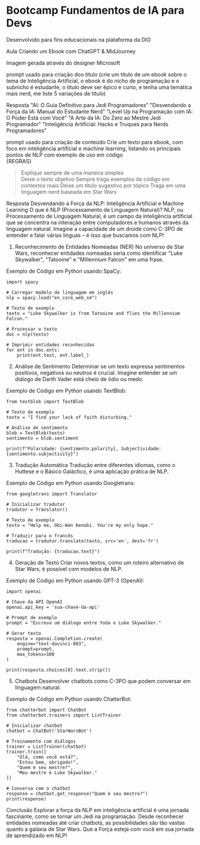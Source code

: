 # Bootcamp Fundamentos de IA para Devs 
Desenvolvido para fins educacionais na plataforma da DIO

Aula Criando um Ebook com ChatGPT & MidJourney

Imagem gerada através do designer Microsoft 

prompt usado para criação doo título 
(crie um título de um ebook sobre o tema de Inteligência Artificial, o ebook é do nicho de programação e o subnicho é estudante, o título deve ser épico e curto, e tenha uma temática mais nerd, me liste 5 variações de título)

Resposta
"AI: O Guia Definitivo para Jedi Programadores"
"Desvendando a Força da IA: Manual do Estudante Nerd"
"Level Up na Programação com IA: O Poder Está com Você"
"A Arte da IA: Do Zero ao Mestre Jedi Programador"
"Inteligência Artificial: Hacks e Truques para Nerds Programadores"

prompt usado para criação de conteúdo 
Crie um texto para ebook, com foco em inteligência artificial e machine learning, listando os principais pontos de NLP com exemplo de uso em código                                                                
{REGRAS} 
>Explique sempre de uma maneira simples  
>Deixe o texto objetivo
>Sempre traga exemplos de código em contextos reais
>Deixe um título sugestivo por tópico
>Traga em uma linguagem nerd baseada em Star Wars 

Resposta
Desvendando a Força da NLP: Inteligência Artificial e Machine Learning
O que é NLP (Processamento de Linguagem Natural)?
NLP, ou Processamento de Linguagem Natural, é um campo da inteligência artificial que se concentra na interação entre computadores e humanos através da linguagem natural. Imagine a capacidade de um droide como C-3PO de entender e falar várias línguas – é isso que buscamos com NLP!

1. Reconhecimento de Entidades Nomeadas (NER)
No universo de Star Wars, reconhecer entidades nomeadas seria como identificar "Luke Skywalker", "Tatooine" e "Millennium Falcon" em uma frase.

Exemplo de Código em Python usando SpaCy:
````
import spacy

# Carregar modelo de linguagem em inglês
nlp = spacy.load("en_core_web_sm")

# Texto de exemplo
texto = "Luke Skywalker is from Tatooine and flies the Millennium Falcon."

# Processar o texto
doc = nlp(texto)

# Imprimir entidades reconhecidas
for ent in doc.ents:
    print(ent.text, ent.label_)

````

2. Análise de Sentimento
Determinar se um texto expressa sentimentos positivos, negativos ou neutros é crucial. Imagine entender se um diálogo de Darth Vader está cheio de ódio ou medo.

Exemplo de Código em Python usando TextBlob:
````
from textblob import TextBlob

# Texto de exemplo
texto = "I find your lack of faith disturbing."

# Análise de sentimento
blob = TextBlob(texto)
sentimento = blob.sentiment

print(f"Polaridade: {sentimento.polarity}, Subjectividade: {sentimento.subjectivity}")
````

3. Tradução Automática
Tradução entre diferentes idiomas, como o Huttese e o Básico Galáctico, é uma aplicação prática de NLP.

Exemplo de Código em Python usando Googletrans:
````
from googletrans import Translator

# Inicializar tradutor
tradutor = Translator()

# Texto de exemplo
texto = "Help me, Obi-Wan Kenobi. You're my only hope."

# Traduzir para o francês
traducao = tradutor.translate(texto, src='en', dest='fr')

print(f"Tradução: {traducao.text}")
````

4. Geração de Texto
Criar novos textos, como um roteiro alternativo de Star Wars, é possível com modelos de NLP.

Exemplo de Código em Python usando GPT-3 (OpenAI):
````
import openai

# Chave da API OpenAI
openai.api_key = 'sua-chave-da-api'

# Prompt de exemplo
prompt = "Escreva um diálogo entre Yoda e Luke Skywalker."

# Gerar texto
resposta = openai.Completion.create(
    engine="text-davinci-003",
    prompt=prompt,
    max_tokens=100
)

print(resposta.choices[0].text.strip())
````
5. Chatbots
Desenvolver chatbots como C-3PO que podem conversar em linguagem natural.

Exemplo de Código em Python usando ChatterBot:
````
from chatterbot import ChatBot
from chatterbot.trainers import ListTrainer

# Inicializar chatbot
chatbot = ChatBot('StarWarsBot')

# Treinamento com diálogos
trainer = ListTrainer(chatbot)
trainer.train([
    "Olá, como você está?",
    "Estou bem, obrigado!",
    "Quem é seu mestre?",
    "Meu mestre é Luke Skywalker."
])

# Conversa com o chatbot
response = chatbot.get_response("Quem é seu mestre?")
print(response)
````

Conclusão
Explorar a força da NLP em inteligência artificial é uma jornada fascinante, como se tornar um Jedi na programação. Desde reconhecer entidades nomeadas até criar chatbots, as possibilidades são tão vastas quanto a galáxia de Star Wars. Que a Força esteja com você em sua jornada de aprendizado em NLP!

